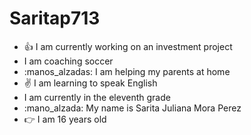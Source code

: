 # Saritap713
- :+1: I am currently working on an investment project 
-  I am coaching soccer
- :manos_alzadas: I am helping my parents at home
- :v: I am learning to speak English
-  I am currently in the eleventh grade
- :mano_alzada: My name is Sarita Juliana Mora Perez
- :point_right: I am 16 years old
